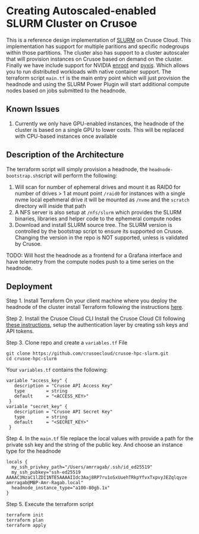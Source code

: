 # Creating Autoscaled-enabled SLURM Cluster on Crusoe

This is a reference design implementation of [SLURM](https://slurm.schedmd.com/overview.html) on Crusoe Cloud. This implementation has support for multiple paritions and specific nodegroups within those partitions. The cluster also has support to a cluster autoscaler that will provision instances on Crusoe based on demand on the cluster. Finally we have include support for NVIDIA [enroot](https://github.com/NVIDIA/enroot) and [pyxis](https://github.com/NVIDIA/pyxis). Which allows you to run distributed workloads with native container support. The terraform script `main.tf` is the main entry point which will just provision the headnode and using the SLURM Power Plugin will start additional compute nodes based on jobs submitted to the headnode.

## Known Issues
1. Currently we only have GPU-enabled instances, the headnode of the cluster is based on a single GPU to lower costs. This will be replaced with CPU-based instances once available

## Description of the Architecture
The terraform script will simply provision a headnode, the `headnode-bootstrap.sh`script will perform the following:
1. Will scan for number of ephemeral drives and mount it as RAID0 for number of drives > 1 at mount point `/raid0` for instances with a single nvme local epehmeral drive it will be mounted as `/nvme` and the `scratch` directory will inside that path
2. A NFS server is also setup at `/nfs/slurm` which provides the SLURM binaries, libraries and helper code to the ephemeral compute nodes
3. Download and install SLURM source tree. The SLURM version is controlled by the bootstrap script to ensure its supported on Crusoe. Changing the version in the repo is NOT supported, unless is validated by Crusoe.

TODO:
Will host the headnode as a frontend for a Grafana interface and have telemetry from the compute nodes push to a time series on the headnode.

## Deployment
Step 1. Install Terraform
On your client machine where you deploy the headnode of the cluster install Terraform following the instructions [here](https://developer.hashicorp.com/terraform/tutorials/aws-get-started/install-cli).

Step 2. Install the Crusoe Cloud CLI
Install the Crusoe Cloud ClI following [these instructions](https://docs.crusoecloud.com/quickstart/install-the-cli/index.html), setup the authentication layer by creating ssh keys and API tokens.

Step 3. Clone repo and create a `variables.tf` File
```
git clone https://github.com/crusoecloud/crusoe-hpc-slurm.git
cd crusoe-hpc-slurm
```
Your `variables.tf` contains the following:
```
variable "access_key" {
   description = "Crusoe API Access Key"
   type        = string
   default     = "<ACCESS_KEY>"
 }
variable "secret_key" {
   description = "Crusoe API Secret Key"
   type        = string
   default     = "<SECRET_KEY>"
 }
```
Step 4. In the `main.tf` file replace the local values with provide a path for the private ssh key and the string of the public key. And choose an instance type for the headnode
```
locals {
  my_ssh_privkey_path="/Users/amrragab/.ssh/id_ed25519"
  my_ssh_pubkey="ssh-ed25519 AAAAC3NzaC1lZDI1NTE5AAAAIIdc3Aaj8RP7ru1oSxUuehTRkpYfvxTxpvyJEZqlqyze amrragab@MBP-Amr-Ragab.local"
  headnode_instance_type="a100-80gb.1x"
}
``` 
Step 5. Execute the terraform script
```
terraform init
terraform plan
terraform apply
```
